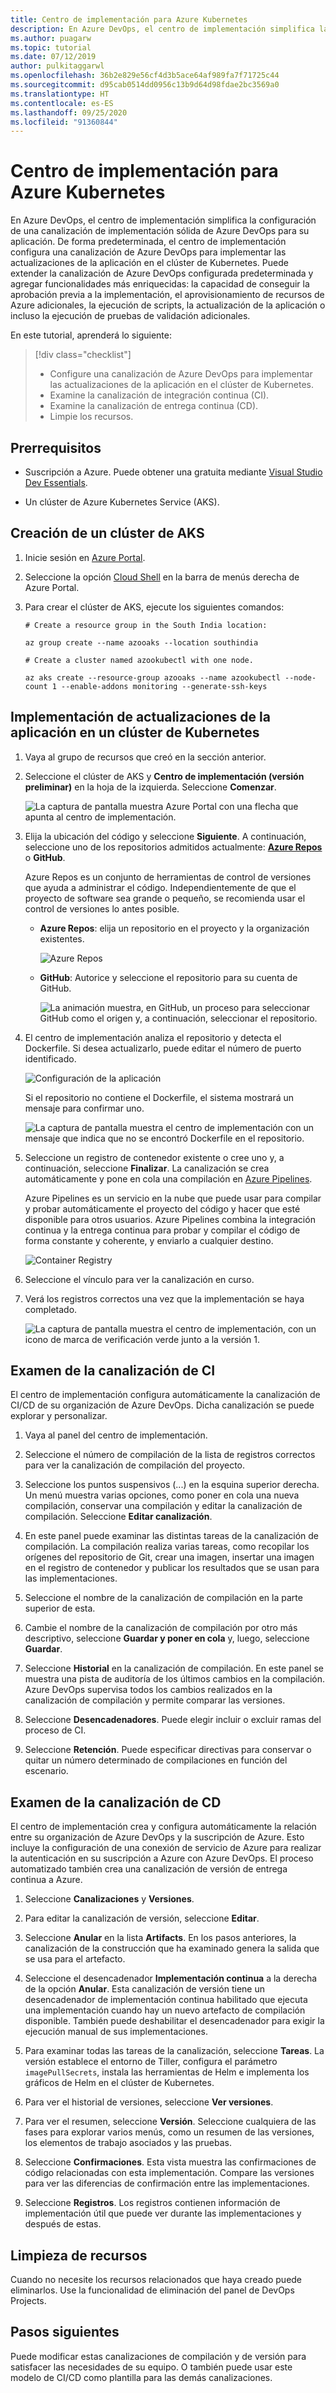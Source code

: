 ```yaml
---
title: Centro de implementación para Azure Kubernetes
description: En Azure DevOps, el centro de implementación simplifica la configuración de una canalización de implementación sólida de Azure DevOps para su aplicación
ms.author: puagarw
ms.topic: tutorial
ms.date: 07/12/2019
author: pulkitaggarwl
ms.openlocfilehash: 36b2e829e56cf4d3b5ace64af989fa7f71725c44
ms.sourcegitcommit: d95cab0514dd0956c13b9d64d98fdae2bc3569a0
ms.translationtype: HT
ms.contentlocale: es-ES
ms.lasthandoff: 09/25/2020
ms.locfileid: "91360844"
---
```

# <a name="deployment-center-for-azure-kubernetes"></a>Centro de implementación para Azure Kubernetes

En Azure DevOps, el centro de implementación simplifica la configuración de una canalización de implementación sólida de Azure DevOps para su aplicación. De forma predeterminada, el centro de implementación configura una canalización de Azure DevOps para implementar las actualizaciones de la aplicación en el clúster de Kubernetes. Puede extender la canalización de Azure DevOps configurada predeterminada y agregar funcionalidades más enriquecidas: la capacidad de conseguir la aprobación previa a la implementación, el aprovisionamiento de recursos de Azure adicionales, la ejecución de scripts, la actualización de la aplicación o incluso la ejecución de pruebas de validación adicionales.

En este tutorial, aprenderá lo siguiente:

> [!div class="checklist"]
> * Configure una canalización de Azure DevOps para implementar las actualizaciones de la aplicación en el clúster de Kubernetes.
> * Examine la canalización de integración continua (CI).
> * Examine la canalización de entrega continua (CD).
> * Limpie los recursos.

## <a name="prerequisites"></a>Prerrequisitos

* Suscripción a Azure. Puede obtener una gratuita mediante [Visual Studio Dev Essentials](https://visualstudio.microsoft.com/dev-essentials/).

* Un clúster de Azure Kubernetes Service (AKS).

## <a name="create-an-aks-cluster"></a>Creación de un clúster de AKS

1. Inicie sesión en [Azure Portal](https://portal.azure.com/).

1. Seleccione la opción [Cloud Shell](../cloud-shell/overview.md) en la barra de menús derecha de Azure Portal.

1. Para crear el clúster de AKS, ejecute los siguientes comandos:

    ```azurecli
    # Create a resource group in the South India location:

    az group create --name azooaks --location southindia

    # Create a cluster named azookubectl with one node.

    az aks create --resource-group azooaks --name azookubectl --node-count 1 --enable-addons monitoring --generate-ssh-keys
    ```

## <a name="deploy-application-updates-to-a-kubernetes-cluster"></a>Implementación de actualizaciones de la aplicación en un clúster de Kubernetes

1. Vaya al grupo de recursos que creó en la sección anterior.

1. Seleccione el clúster de AKS y **Centro de implementación (versión preliminar)** en la hoja de la izquierda. Seleccione **Comenzar**.

   ![La captura de pantalla muestra Azure Portal con una flecha que apunta al centro de implementación.](media/deployment-center-launcher/settings.png)

1. Elija la ubicación del código y seleccione **Siguiente**. A continuación, seleccione uno de los repositorios admitidos actualmente: **[Azure Repos](/azure/devops/repos/index?view=azure-devops)** o **GitHub**.

    Azure Repos es un conjunto de herramientas de control de versiones que ayuda a administrar el código. Independientemente de que el proyecto de software sea grande o pequeño, se recomienda usar el control de versiones lo antes posible.

    - **Azure Repos**: elija un repositorio en el proyecto y la organización existentes.

        ![Azure Repos](media/deployment-center-launcher/azure-repos.gif)

    - **GitHub**: Autorice y seleccione el repositorio para su cuenta de GitHub.

        ![La animación muestra, en GitHub, un proceso para seleccionar GitHub como el origen y, a continuación, seleccionar el repositorio.](media/deployment-center-launcher/github.gif)


1. El centro de implementación analiza el repositorio y detecta el Dockerfile. Si desea actualizarlo, puede editar el número de puerto identificado.

    ![Configuración de la aplicación](media/deployment-center-launcher/application-settings.png)

    Si el repositorio no contiene el Dockerfile, el sistema mostrará un mensaje para confirmar uno.

    ![La captura de pantalla muestra el centro de implementación con un mensaje que indica que no se encontró Dockerfile en el repositorio.](media/deployment-center-launcher/dockerfile.png)

1. Seleccione un registro de contenedor existente o cree uno y, a continuación, seleccione **Finalizar**. La canalización se crea automáticamente y pone en cola una compilación en [Azure Pipelines](/azure/devops/pipelines/index?view=azure-devops).

    Azure Pipelines es un servicio en la nube que puede usar para compilar y probar automáticamente el proyecto del código y hacer que esté disponible para otros usuarios. Azure Pipelines combina la integración continua y la entrega continua para probar y compilar el código de forma constante y coherente, y enviarlo a cualquier destino.

    ![Container Registry](media/deployment-center-launcher/container-registry.png)

1. Seleccione el vínculo para ver la canalización en curso.

1. Verá los registros correctos una vez que la implementación se haya completado.

    ![La captura de pantalla muestra el centro de implementación, con un icono de marca de verificación verde junto a la versión 1.](media/deployment-center-launcher/logs.png)

## <a name="examine-the-ci-pipeline"></a>Examen de la canalización de CI

El centro de implementación configura automáticamente la canalización de CI/CD de su organización de Azure DevOps. Dicha canalización se puede explorar y personalizar.

1. Vaya al panel del centro de implementación.  

1. Seleccione el número de compilación de la lista de registros correctos para ver la canalización de compilación del proyecto.

1. Seleccione los puntos suspensivos (...) en la esquina superior derecha. Un menú muestra varias opciones, como poner en cola una nueva compilación, conservar una compilación y editar la canalización de compilación. Seleccione **Editar canalización**. 

1. En este panel puede examinar las distintas tareas de la canalización de compilación. La compilación realiza varias tareas, como recopilar los orígenes del repositorio de Git, crear una imagen, insertar una imagen en el registro de contenedor y publicar los resultados que se usan para las implementaciones.

1. Seleccione el nombre de la canalización de compilación en la parte superior de esta.

1. Cambie el nombre de la canalización de compilación por otro más descriptivo, seleccione **Guardar y poner en cola** y, luego, seleccione **Guardar**.

1. Seleccione **Historial** en la canalización de compilación. En este panel se muestra una pista de auditoría de los últimos cambios en la compilación. Azure DevOps supervisa todos los cambios realizados en la canalización de compilación y permite comparar las versiones.

1. Seleccione **Desencadenadores**. Puede elegir incluir o excluir ramas del proceso de CI.

1. Seleccione **Retención**. Puede especificar directivas para conservar o quitar un número determinado de compilaciones en función del escenario.

## <a name="examine-the-cd-pipeline"></a>Examen de la canalización de CD

El centro de implementación crea y configura automáticamente la relación entre su organización de Azure DevOps y la suscripción de Azure. Esto incluye la configuración de una conexión de servicio de Azure para realizar la autenticación en su suscripción a Azure con Azure DevOps. El proceso automatizado también crea una canalización de versión de entrega continua a Azure.

1. Seleccione **Canalizaciones** y **Versiones**.

1. Para editar la canalización de versión, seleccione **Editar**.

1. Seleccione **Anular** en la lista **Artifacts**. En los pasos anteriores, la canalización de la construcción que ha examinado genera la salida que se usa para el artefacto. 

1. Seleccione el desencadenador **Implementación continua** a la derecha de la opción **Anular**. Esta canalización de versión tiene un desencadenador de implementación continua habilitado que ejecuta una implementación cuando hay un nuevo artefacto de compilación disponible. También puede deshabilitar el desencadenador para exigir la ejecución manual de sus implementaciones.

1. Para examinar todas las tareas de la canalización, seleccione **Tareas**. La versión establece el entorno de Tiller, configura el parámetro `imagePullSecrets`, instala las herramientas de Helm e implementa los gráficos de Helm en el clúster de Kubernetes.

1. Para ver el historial de versiones, seleccione **Ver versiones**.

1. Para ver el resumen, seleccione **Versión**. Seleccione cualquiera de las fases para explorar varios menús, como un resumen de las versiones, los elementos de trabajo asociados y las pruebas. 

1. Seleccione **Confirmaciones**. Esta vista muestra las confirmaciones de código relacionadas con esta implementación. Compare las versiones para ver las diferencias de confirmación entre las implementaciones.

1. Seleccione **Registros**. Los registros contienen información de implementación útil que puede ver durante las implementaciones y después de estas.

## <a name="clean-up-resources"></a>Limpieza de recursos

Cuando no necesite los recursos relacionados que haya creado puede eliminarlos. Use la funcionalidad de eliminación del panel de DevOps Projects.

## <a name="next-steps"></a>Pasos siguientes

Puede modificar estas canalizaciones de compilación y de versión para satisfacer las necesidades de su equipo. O también puede usar este modelo de CI/CD como plantilla para las demás canalizaciones.
